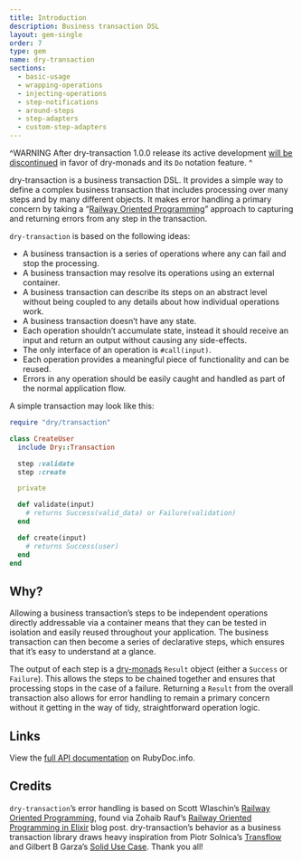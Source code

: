 ```yaml
---
title: Introduction
description: Business transaction DSL
layout: gem-single
order: 7
type: gem
name: dry-transaction
sections:
  - basic-usage
  - wrapping-operations
  - injecting-operations
  - step-notifications
  - around-steps
  - step-adapters
  - custom-step-adapters
---
```


^WARNING
After dry-transaction 1.0.0 release its active development [will be discontinued](https://github.com/dry-rb/dry-transaction/issues/127) in favor of dry-monads and its `Do` notation feature.
^

dry-transaction is a business transaction DSL. It provides a simple way to define a complex business transaction that includes processing over many steps and by many different objects. It makes error handling a primary concern by taking a “[Railway Oriented Programming](http://fsharpforfunandprofit.com/rop/)” approach to capturing and returning errors from any step in the transaction.

`dry-transaction` is based on the following ideas:

- A business transaction is a series of operations where any can fail and stop the processing.
- A business transaction may resolve its operations using an external container.
- A business transaction can describe its steps on an abstract level without being coupled to any details about how individual operations work.
- A business transaction doesn’t have any state.
- Each operation shouldn’t accumulate state, instead it should receive an input and return an output without causing any side-effects.
- The only interface of an operation is `#call(input)`.
- Each operation provides a meaningful piece of functionality and can be reused.
- Errors in any operation should be easily caught and handled as part of the normal application flow.

A simple transaction may look like this:

```ruby
require "dry/transaction"

class CreateUser
  include Dry::Transaction

  step :validate
  step :create

  private

  def validate(input)
    # returns Success(valid_data) or Failure(validation)
  end

  def create(input)
    # returns Success(user)
  end
end
```

## Why?

Allowing a business transaction’s steps to be independent operations directly addressable via a container means that they can be tested in isolation and easily reused throughout your application. The business transaction can then become a series of declarative steps, which ensures that it’s easy to understand at a glance.

The output of each step is a [dry-monads](https://github.com/dry-rb/dry-monads) `Result` object (either a `Success` or `Failure`). This allows the steps to be chained together and ensures that processing stops in the case of a failure. Returning a `Result` from the overall transaction also allows for error handling to remain a primary concern without it getting in the way of tidy, straightforward operation logic.

## Links

View the [full API documentation](http://www.rubydoc.info/github/dry-rb/dry-transaction) on RubyDoc.info.

## Credits

`dry-transaction`’s error handling is based on Scott Wlaschin’s [Railway Oriented Programming](http://fsharpforfunandprofit.com/rop/), found via Zohaib Rauf’s [Railway Oriented Programming in Elixir](http://zohaib.me/railway-programming-pattern-in-elixir/) blog post. dry-transaction’s behavior as a business transaction library draws heavy inspiration from Piotr Solnica’s [Transflow](https://github.com/solnic/transflow) and Gilbert B Garza’s [Solid Use Case](https://github.com/mindeavor/solid_use_case). Thank you all!
